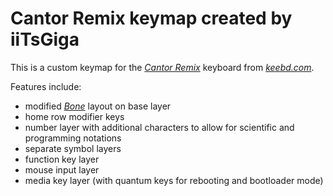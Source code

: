 # Cantor Remix keymap created by iiTsGiga 

This is a custom keymap for the *[Cantor Remix](https://keebd.com/products/cantor-remix-keyboard-kit)* keyboard from *[keebd.com](https://keebd.com/)*.

Features include:

- modified *[Bone](https://www.neo-layout.org/Layouts/bone/)* layout on base layer
- home row modifier keys
- number layer with additional characters to allow for scientific and programming notations
- separate symbol layers
- function key layer
- mouse input layer
- media key layer (with quantum keys for rebooting and bootloader mode)
